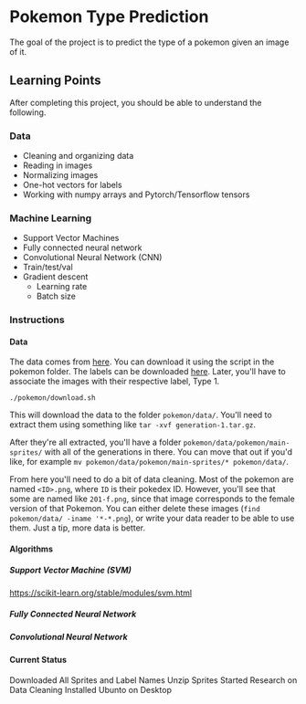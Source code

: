 # Pokemon Type Prediction
The goal of the project is to predict the type of a pokemon given an image of it.

## Learning Points

After completing this project, you should be able to understand the following.

### Data

* Cleaning and organizing data
* Reading in images
* Normalizing images
* One-hot vectors for labels
* Working with numpy arrays and Pytorch/Tensorflow tensors

### Machine Learning

* Support Vector Machines
* Fully connected neural network
* Convolutional Neural Network (CNN)
* Train/test/val
* Gradient descent
    * Learning rate
    * Batch size

### Instructions

#### Data

The data comes from [here](https://veekun.com/dex/downloads). You can download it using the script in the pokemon folder.
The labels can be downloaded [here](https://www.kaggle.com/abcsds/pokemon). Later, you'll have to associate the images with
their respective label, Type 1.

`./pokemon/download.sh`

This will download the data to the folder `pokemon/data/`. You'll need to
extract them using something like `tar -xvf generation-1.tar.gz`.

After they're all extracted, you'll have a folder
`pokemon/data/pokemon/main-sprites/` with all of the generations in there.  You
can move that out if you'd like, for example `mv
pokemon/data/pokemon/main-sprites/* pokemon/data/`.

From here you'll need to do a bit of data cleaning. Most of the pokemon are
named `<ID>.png`, where `ID` is their pokedex ID. However, you'll see that some
are named like `201-f.png`, since that image corresponds to the female version of
that Pokemon. You can either delete these images (`find pokemon/data/ -iname '*-*.png`),
or write your data reader to be able to use them. Just a tip, more data is better.


#### Algorithms

##### Support Vector Machine (SVM)

https://scikit-learn.org/stable/modules/svm.html


##### Fully Connected Neural Network



##### Convolutional Neural Network


#### Current Status
Downloaded All Sprites and Label Names
Unzip Sprites
Started Research on Data Cleaning
Installed Ubunto on Desktop




